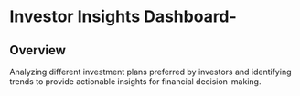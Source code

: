# Investor Insights Dashboard-
## Overview 
Analyzing different investment plans preferred by investors and identifying trends to provide actionable insights for financial decision-making.
